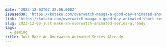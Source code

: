 ```yaml
---
date: '2023-12-03T07:32:06.000Z'
isBasedOn: 'https://kotaku.com/overwatch-mauga-a-good-day-animated-short-series-1851065584'
link: 'https://kotaku.com/overwatch-mauga-a-good-day-animated-short-series-1851065584'
slug: 2023-12-03-just-make-an-overwatch-animated-series-already
tags:
  - gaming
title: Just Make An Overwatch Animated Series Already
---
```


